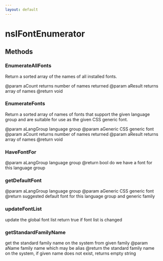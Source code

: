 ```yaml
---
layout: default
---
```


# nsIFontEnumerator #

## Methods ##

### EnumerateAllFonts ###

Return a sorted array of the names of all installed fonts.

@param  aCount     returns number of names returned
@param  aResult    returns array of names
@return void


### EnumerateFonts ###

Return a sorted array of names of fonts that support the given language
group and are suitable for use as the given CSS generic font.

@param  aLangGroup language group
@param  aGeneric   CSS generic font
@param  aCount     returns number of names returned
@param  aResult    returns array of names
@return void


### HaveFontFor ###

@param  aLangGroup language group
@return bool do we have a font for this language group


### getDefaultFont ###

@param  aLangGroup language group
@param  aGeneric CSS generic font
@return suggested default font for this language group and generic family


### updateFontList ###

update the global font list
return true if font list is changed


### getStandardFamilyName ###

get the standard family name on the system from given family
@param  aName family name which may be alias
@return the standard family name on the system, if given name does not
        exist, returns empty string

